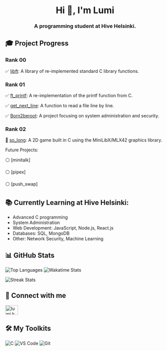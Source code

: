 <h1 align="center">Hi 👋, I'm Lumi</h1>
<h3 align="center">A programming student at Hive Helsinki.</h3>

## 🎓 Project Progress

### Rank 00
✅ [libft](https://github.com/lkilpela/libft): A library of re-implemented standard C library functions.

### Rank 01
✅ [ft_printf](https://github.com/lkilpela/ft_printf): A re-implementation of the printf function from C.

✅ [get_next_line](https://github.com/lkilpela/get_next_line): A function to read a file line by line.

✅ [Born2beroot](https://github.com/lkilpela/Born2beRoot): A project focusing on system administration and security.

### Rank 02
🔵 [so_long](https://github.com/lkilpela/so_long): A 2D game built in C using the MiniLibX/MLX42 graphics library.

Future Projects:

⚪ [minitalk]

⚪ [pipex]

⚪ [push_swap]

## 📚 Currently Learning at Hive Helsinki:

- Advanced C programming
- System Administration
- Web Development: JavaScript, Node.js, React.js
- Databases: SQL, MongoDB
- Other: Network Security, Machine Learning

## 📊 GitHub Stats

<!--![GitHub Stats](https://github-readme-stats.vercel.app/api?username=lkilpela&show_icons=true&theme=radical) -->

![Top Languages](https://github-readme-stats.vercel.app/api/top-langs/?username=lkilpela&layout=compact&theme=radical) ![Wakatime Stats](https://github-readme-stats.vercel.app/api/wakatime?username=@018d4d23-569f-4105-bff2-bee20b7ee25c)

![Streak Stats](https://github-readme-streak-stats.herokuapp.com/?user=lkilpela&theme=radical)

## 🤝 Connect with me
<p align="left">
<a href="https://linkedin.com/in/lkilpelainen" target="blank"><img align="center" src="https://raw.githubusercontent.com/rahuldkjain/github-profile-readme-generator/master/src/images/icons/Social/linked-in-alt.svg" alt="lumi k" height="30" width="40" /></a>
</p>

## 🛠️ My Toolkits
![C](https://img.shields.io/badge/-C-00599C?style=flat-square&logo=c)
![VS Code](https://img.shields.io/badge/-VSCode-007ACC?style=flat-square&logo=visual-studio-code)
![Git](https://img.shields.io/badge/-Git-black?style=flat-square&logo=git)

<!--
## 🛠️ My Skills

- Languages: C 
- Tools: Git, VS Code
- Systems: MacOS
-->
